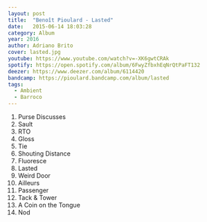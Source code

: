 ```yaml
---
layout: post
title:  "Benoît Pioulard - Lasted"
date:   2015-06-14 18:03:28
category: Album
year: 2016
author: Adriano Brito
cover: lasted.jpg
youtube: https://www.youtube.com/watch?v=-XK6gwtCRAk
spotify: https://open.spotify.com/album/6FwyZfbxhEqNrQtPaFT132
deezer: https://www.deezer.com/album/6114420
bandcamp: https://pioulard.bandcamp.com/album/lasted
tags:
  - Ambient
  - Barroco
---
```


1. Purse Discusses
2. Sault
3. RTO
4. Gloss
5. Tie
6. Shouting Distance
7. Fluoresce
8. Lasted
9. Weird Door
10. Ailleurs
11. Passenger
12. Tack & Tower
13. A Coin on the Tongue
14. Nod
